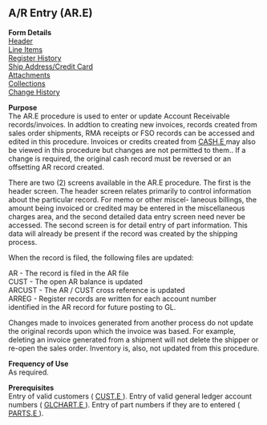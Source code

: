 ##  A/R Entry (AR.E)

<PageHeader />

**Form Details**  
[ Header ](AR-E-1/README.md)   
[ Line Items ](AR-E-2/README.md)   
[ Register History ](AR-E-3/README.md)   
[ Ship Address/Credit Card ](AR-E-4/README.md)   
[ Attachments ](AR-E-5/README.md)   
[ Collections ](AR-E-6/README.md)   
[ Change History ](AR-E-7/README.md)   

**Purpose**  
The AR.E procedure is used to enter or update Account Receivable records/invoices. In addtion to creating new invoices, records created from sales order shipments, RMA receipts or FSO records can be accessed and edited in this procedure. Invoices or credits created from [ CASH.E ](CASH-E/README.md) may also be viewed in this procedure but changes are not permitted to them.. If a change is required, the original cash record must be reversed or an offsetting AR record created.   
  
There are two (2) screens available in the AR.E procedure. The first is the
header screen. The header screen relates primarily to control information
about the particular record. For memo or other miscel- laneous billings, the
amount being invoiced or credited may be entered in the miscellaneous charges
area, and the second detailed data entry screen need never be accessed. The
second screen is for detail entry of part information. This data will already
be present if the record was created by the shipping process.  
  
When the record is filed, the following files are updated:  
  
AR - The record is filed in the AR file  
CUST - The open AR balance is updated  
ARCUST - The AR / CUST cross reference is updated  
ARREG - Register records are written for each account number  
identified in the AR record for future posting to GL.  
  
Changes made to invoices generated from another process do not update the
original records upon which the invoice was based. For example, deleting an
invoice generated from a shipment will not delete the shipper or re-open the
sales order. Inventory is, also, not updated from this procedure.

**Frequency of Use**  
As required.

**Prerequisites**  
Entry of valid customers ( [ CUST.E ](CUST-E/README.md) ). Entry of valid general ledger account numbers ( [ GLCHART.E ](../../GL-OVERVIEW/GL-ENTRY/GLCHART-E/README.md) ). Entry of part numbers if they are to entered ( [ PARTS.E ](PARTS-E/README.md) ). 

<badge text= "Version 8.10.57" vertical="middle" />

<PageFooter />
